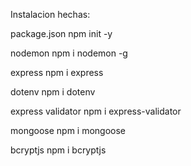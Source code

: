 Instalacion hechas:

package.json
npm init -y

nodemon
npm i nodemon -g

express
npm i express

dotenv
npm i dotenv

express validator
npm i express-validator

mongoose
npm i mongoose

bcryptjs
npm i bcryptjs